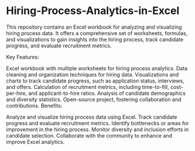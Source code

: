 # Hiring-Process-Analytics-in-Excel
This repository contains an Excel workbook for analyzing and visualizing hiring process data. It offers a comprehensive set of worksheets, formulas, and visualizations to gain insights into the hiring process, track candidate progress, and evaluate recruitment metrics.

Key Features:

Excel workbook with multiple worksheets for hiring process analytics.
Data cleaning and organization techniques for hiring data.
Visualizations and charts to track candidate progress, such as application status, interviews, and offers.
Calculation of recruitment metrics, including time-to-fill, cost-per-hire, and applicant-to-hire ratios.
Analysis of candidate demographics and diversity statistics.
Open-source project, fostering collaboration and contributions.
Benefits:

Analyze and visualize hiring process data using Excel.
Track candidate progress and evaluate recruitment metrics.
Identify bottlenecks or areas for improvement in the hiring process.
Monitor diversity and inclusion efforts in candidate selection.
Collaborate with the community to enhance and improve Excel analytics.
